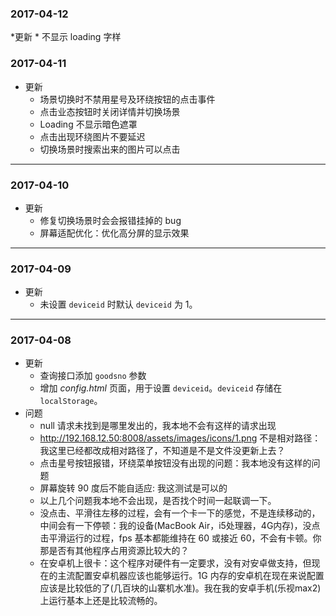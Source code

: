 ### 2017-04-12
*更新
    * 不显示 loading 字样

### 2017-04-11
* 更新
    * 场景切换时不禁用星号及环绕按钮的点击事件
    * 点击业态按钮时关闭详情并切换场景
    * Loading 不显示暗色遮罩
    * 点击出现环绕图片不要延迟
    * 切换场景时搜索出来的图片可以点击

------

### 2017-04-10
* 更新
    * 修复切换场景时会会报错挂掉的 bug
    * 屏幕适配优化：优化高分屏的显示效果

-----

### 2017-04-09
* 更新
    * 未设置 `deviceid` 时默认 `deviceid` 为 1。

-----

### 2017-04-08
* 更新
    * 查询接口添加 `goodsno` 参数
    * 增加 *config.html* 页面，用于设置 `deviceid`。`deviceid` 存储在 `localStorage`。
* 问题
    * null 请求未找到是哪里发出的，我本地不会有这样的请求出现
    * http://192.168.12.50:8008/assets/images/icons/1.png 不是相对路径：我这里已经都改成相对路径了，不知道是不是文件没更新上去？
    * 点击星号按钮报错，环绕菜单按钮没有出现的问题：我本地没有这样的问题
    * 屏幕旋转 90 度后不能自适应: 我这测试是可以的
    * 以上几个问题我本地不会出现，是否找个时间一起联调一下。
    * 没点击、平滑往左移的过程，会有一个卡一下的感觉，不是连续移动的，中间会有一下停顿：我的设备(MacBook Air，i5处理器，4G内存)，没点击平滑运行的过程，fps 基本都能维持在 60 或接近 60，不会有卡顿。你那是否有其他程序占用资源比较大的？
    * 在安卓机上很卡：这个程序对硬件有一定要求，没有对安卓做支持，但现在的主流配置安卓机器应该也能够运行。1G 内存的安卓机在现在来说配置应该是比较低的了(几百块的山寨机水准)。我在我的安卓手机(乐视max2)上运行基本上还是比较流畅的。